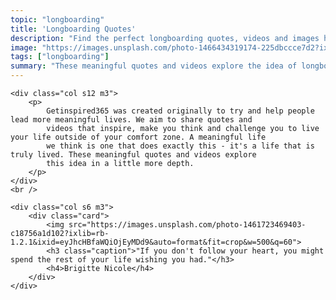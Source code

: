 ```yaml
---
topic: "longboarding"
title: 'Longboarding Quotes'
description: "Find the perfect longboarding quotes, videos and images hand-picked by our the team at GetInspired365 - Your Daily Dose of Inspiration."
image: "https://images.unsplash.com/photo-1466434319174-225dbccce7d2?ixlib=rb-1.2.1&ixid=eyJhcHBfaWQiOjEyMDd9&auto=format&fit=crop&w=500&q=60"
tags: ["longboarding"]
summary: "These meaningful quotes and videos explore the idea of longboarding in a little more depth."
---
```


<div class="row">

    <div class="col s12 m3">
        <p>
            Getinspired365 was created originally to try and help people lead more meaningful lives. We aim to share quotes and
            videos that inspire, make you think and challenge you to live your life outside of your comfort zone. A meaningful life
            we think is one that does exactly this - it's a life that is truly lived. These meaningful quotes and videos explore
            this idea in a little more depth.
        </p>
    </div>
    <br />

    <div class="col s6 m3">
        <div class="card">
            <img src="https://images.unsplash.com/photo-1461723469403-c18756a1d102?ixlib=rb-1.2.1&ixid=eyJhcHBfaWQiOjEyMDd9&auto=format&fit=crop&w=500&q=60">
            <h3 class="caption">"If you don't follow your heart, you might spend the rest of your life wishing you had."</h3>
            <h4>Brigitte Nicole</h4>
        </div>
    </div>

</div>
